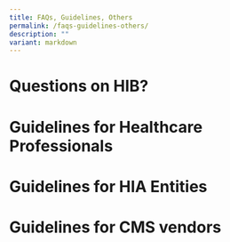 ```yaml
---
title: FAQs, Guidelines, Others
permalink: /faqs-guidelines-others/
description: ""
variant: markdown
---
```

# Questions on HIB?
# Guidelines for Healthcare Professionals
# Guidelines for HIA Entities
# Guidelines for CMS vendors